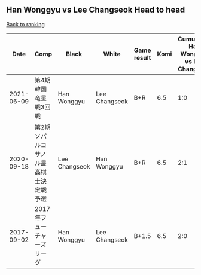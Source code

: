 ## Han Wonggyu vs Lee Changseok Head to head

[Back to ranking](../../index.md)




| **Date** | **Comp** | **Black** | **White** | **Game result** | **Komi** | **Cumulative Han Wonggyu vs Lee Changseok** | **Han Wonggyu streak** | **Lee Changseok streak** | 
| --- | --- | --- | --- | --- | --- | --- | --- | --- |
| 2021-06-09 | 第4期韓国竜星戦3回戦 | Han Wonggyu | Lee Changseok | B+R | 6.5 | 1:0 | 1 | 0 | 
| 2020-09-18 | 第2期ソパルコサノル最高棋士決定戦予選 | Lee Changseok | Han Wonggyu | B+R | 6.5 | 2:1 | 0 | 1 | 
| 2017-09-02 | 2017年フューチャーズリーグ | Han Wonggyu | Lee Changseok | B+1.5 | 6.5 | 2:0 | 2 | 0 |




